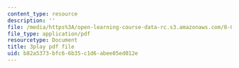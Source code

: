 ```yaml
---
content_type: resource
description: ''
file: /media/https%3A/open-learning-course-data-rc.s3.amazonaws.com/8-01sc-classical-mechanics-fall-2016/b82a5373bfc66b35c1d6abee05ed012e_Q3v_2znHCvg.pdf
file_type: application/pdf
resourcetype: Document
title: 3play pdf file
uid: b82a5373-bfc6-6b35-c1d6-abee05ed012e
---
```

